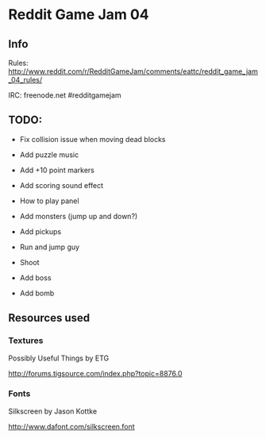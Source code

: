 # Reddit Game Jam 04

## Info

Rules: http://www.reddit.com/r/RedditGameJam/comments/eattc/reddit_game_jam_04_rules/

IRC: freenode.net #redditgamejam


## TODO:


- Fix collision issue when moving dead blocks
- Add puzzle music
- Add +10 point markers
- Add scoring sound effect
- How to play panel

- Add monsters (jump up and down?)
- Add pickups
- Run and jump guy
- Shoot
- Add boss

- Add bomb

## Resources used

### Textures

Possibly Useful Things by ETG

http://forums.tigsource.com/index.php?topic=8876.0

### Fonts

Silkscreen by Jason Kottke

http://www.dafont.com/silkscreen.font
